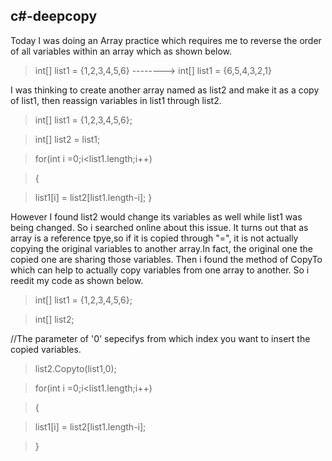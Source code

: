 ## c#-deepcopy
Today I was doing an Array practice which requires me to reverse the order of all variables within an array which as shown below.

> int[] list1 = {1,2,3,4,5,6} --------> int[] list1 = {6,5,4,3,2,1}

I was thinking to create another array named as list2 and make it as a copy of list1, then reassign variables in list1 through list2.

> int[] list1 = {1,2,3,4,5,6};

>int[] list2 = list1;

>for(int i =0;i<list1.length;i++)

> {

>  list1[i] = list2[list1.length-i]; }
 
 However I found list2 would change its variables as well while list1 was being changed. So i searched online about this issue. It turns out that as array is a reference tpye,so if it is copied through "=", it is not actually copying the original variables to another array.In fact, the original one the copied one are sharing those variables. Then i found the method of CopyTo which can help to actually copy variables from one array to another. So i reedit my code as shown below.
 
 > int[] list1 = {1,2,3,4,5,6};

>int[] list2;

//The parameter of '0' sepecifys from which index you want to insert the copied variables.

>list2.Copyto(list1,0);

>for(int i =0;i<list1.length;i++)

> {

>  list1[i] = list2[list1.length-i]; 
   
  >}
  
